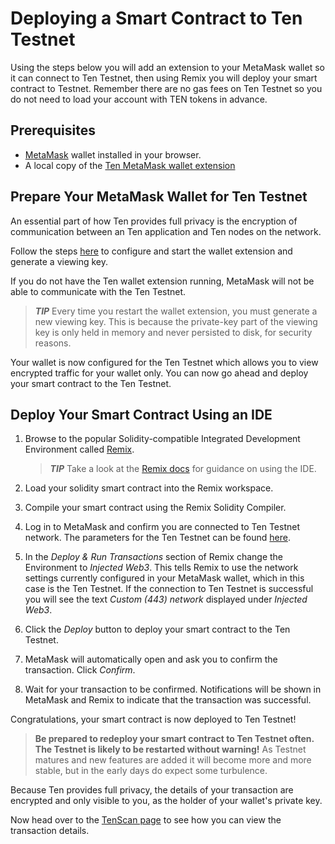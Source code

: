 ---
---
# Deploying a Smart Contract to Ten Testnet
Using the steps below you will add an extension to your MetaMask wallet so it can connect to Ten Testnet, then using Remix you will deploy your smart contract to Testnet. Remember there are no gas fees on Ten Testnet so you do not need to load your account with TEN tokens in advance.

## Prerequisites
* [MetaMask](https://metamask.io/) wallet installed in your browser.
* A local copy of the [Ten MetaMask wallet extension](https://docs.obscu.ro/wallet-extension/wallet-extension/)

## Prepare Your MetaMask Wallet for Ten Testnet
An essential part of how Ten provides full privacy is the encryption of communication between an Ten application and Ten nodes on the network.

Follow the steps [here](https://docs.obscu.ro/wallet-extension/wallet-extension/) to configure and start the wallet extension and 
generate a viewing key. 


If you do not have the Ten wallet extension running, MetaMask will not be able to communicate with the Ten 
Testnet.

> **_TIP_**  Every time you restart the wallet extension, you must generate a new viewing key. This is because the 
  private-key part of the viewing key is only held in memory and never persisted to disk, for security reasons.

Your wallet is now configured for the Ten Testnet which allows you to view encrypted traffic for your wallet only. 
You can now go ahead and deploy your smart contract to the Ten Testnet.

## Deploy Your Smart Contract Using an IDE
1. Browse to the popular Solidity-compatible Integrated Development Environment called [Remix](https://remix.ethereum.org/).

    > **_TIP_**  Take a look at the [Remix docs](https://remix-ide.readthedocs.io/en/latest/create_deploy.html) for guidance on using the IDE.

1. Load your solidity smart contract into the Remix workspace.

1. Compile your smart contract using the Remix Solidity Compiler.

1. Log in to MetaMask and confirm you are connected to Ten Testnet network. The parameters for the Ten Testnet can be found [here](https://docs.obscu.ro/testnet/essentials/).

1. In the _Deploy & Run Transactions_ section of Remix change the Environment to _Injected Web3_. This tells Remix to use the network settings currently configured in your MetaMask wallet, which in this case is the Ten Testnet. If the connection to Ten Testnet is successful you will see the text _Custom (443) network_ displayed under _Injected Web3_.

1. Click the _Deploy_ button to deploy your smart contract to the Ten Testnet.

1. MetaMask will automatically open and ask you to confirm the transaction. Click _Confirm_.

1. Wait for your transaction to be confirmed. Notifications will be shown in MetaMask and Remix to indicate that the transaction was successful.

Congratulations, your smart contract is now deployed to Ten Testnet!

> **Be prepared to redeploy your smart contract to Ten Testnet often. The Testnet is likely to be restarted without warning!** As Testnet matures and new features are added it will become more and more stable, but in the early days do expect some turbulence.

Because Ten provides full privacy, the details of your transaction are encrypted and only visible to you, as the holder of your wallet's private key.

Now head over to the [TenScan page](https://docs.obscu.ro/testnet/obscuroscan/) to see how you can view the transaction details.
